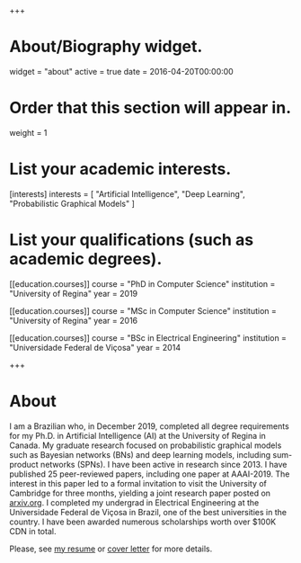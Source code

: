 +++
# About/Biography widget.
widget = "about"
active = true
date = 2016-04-20T00:00:00

# Order that this section will appear in.
weight = 1

# List your academic interests.
[interests]
  interests = [
    "Artificial Intelligence",
    "Deep Learning",
    "Probabilistic Graphical Models"
  ]

# List your qualifications (such as academic degrees).
[[education.courses]]
  course = "PhD in Computer Science"
  institution = "University of Regina"
  year = 2019

[[education.courses]]
  course = "MSc in Computer Science"
  institution = "University of Regina"
  year = 2016

[[education.courses]]
  course = "BSc in Electrical Engineering"
  institution = "Universidade Federal de Viçosa"
  year = 2014
 
+++

# About

I am a Brazilian who, in December 2019, completed all degree requirements for my Ph.D. in Artificial Intelligence (AI) at the University of Regina in Canada. My graduate research focused on probabilistic graphical models such as Bayesian networks (BNs) and deep learning models, including sum-product networks (SPNs). I have been active in research since 2013. I have published 25 peer-reviewed papers, including one paper at AAAI-2019. The interest in this paper led to a formal invitation to visit the University of Cambridge for three months, yielding a joint research paper posted on [arxiv.org](https://arxiv.org/abs/1912.10092). I completed my undergrad in Electrical Engineering at the Universidade Federal de Viçosa in Brazil, one of the best universities in the country. I have been awarded numerous scholarships worth over $100K CDN in total.

Please, see [my resume](files/oliveira_resume.pdf) or [cover letter](files/oliveira_cover_letter.pdf) for more details.